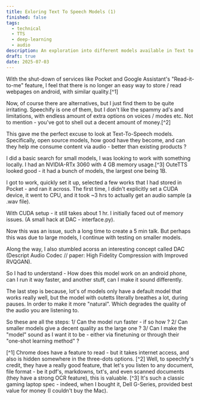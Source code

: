 ```yaml
---
title: Exloring Text To Speech Models (1)
finished: false
tags:
  - technical
  - TTS
  - deep-learning
  - audio
description: An exploration into different models available in Text to Speech (and perhaps writing some frontend for it)
draft: true
date: 2025-07-03
---
```


With the shut-down of services like Pocket and Google Assistant's "Read-it-to-me" feature, I feel that there is no longer an easy way to store / read webpages on android, with similar quality.[^1]

Now, of course there are alternatives, but I just find them to be quite irritating. Speechify is one of them, but I don't like the spammy ad's and limitations, with endless amount of extra options on voices / modes etc. Not to mention - you've got to shell out a decent amount of money.[^2]

This gave me the perfect excuse to look at Text-To-Speech models. Specifically, open source models, how good have they become, and can they help me consume content via audio - better than existing products ? 

I did a basic search for small models, I was looking to work with something locally. I had an NVIDIA-RTx 3060 with 4 GB memory usage.[^3] OuteTTS looked good - it had a bunch of models, the largest one being 1B. 

I got to work, quickly set it up, selected a few works that I had stored in Pocket - and ran it across. The first time, I didn't explicitly set a CUDA device, it went to CPU, and it took ~3 hrs to actually get an audio sample (a .wav file). 

With CUDA setup - it still takes about 1 hr. I initially faced out of memory issues. (A small hack at DAC - interface.py). 

Now this was an issue, such a long time to create a 5 min talk. But perhaps this was due to large models, I continue with testing on smaller models. 

Along the way, I also stumbled acorss an interesting concept called DAC (Descript Audio Codec // paper: High Fidelity Compression with Improved RVQGAN).  

So I had to understand - How does this model work on an android phone, can I run it way faster, and another stuff, can I make it sound differently. 

The last step is because, lot's of models only have a default model that works really well, but the model with outetts literally breathes a lot, during pauses. In order to make it more "natural". Which degrades the quality of the audio you are listening to. 

So these are all the steps: 
1/ Can the model run faster - if so how ? 
2/ Can smaller models give a decent quality as the large one ? 
3/ Can I make the "model" sound as I want it to be - either via finetuning or through their "one-shot learning method" ? 



[^1] Chrome does have a feature to read - but it takes internet access, and also is hidden somewhere in the three-dots options. 
[^2] Well, to speechfy's credit, they have a really good feature, that let's you listen to any document, file format - be it pdf's, markdowns, txt's, and even scanned documents (they have a strong OCR feature), this is valuable. 
[^3] It's such a classic gaming laptop spec - indeed, when I bought it, Dell G-Series, provided best value for money (I couldn't buy the Mac). 

